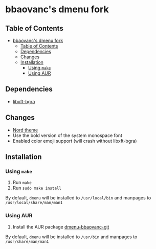 # bbaovanc's dmenu fork

## Table of Contents

- [bbaovanc's dmenu fork](#bbaovancs-dmenu-fork)
  - [Table of Contents](#table-of-contents)
  - [Dependencies](#dependencies)
  - [Changes](#changes)
  - [Installation](#installation)
    - [Using `make`](#using-make)
    - [Using AUR](#using-aur)

## Dependencies

- [libxft-bgra](https://aur.archlinux.org/packages/libxft-bgra)

## Changes

- [Nord theme](https://nordtheme.com)
- Use the bold version of the system monospace font
- Enabled color emoji support (will crash without libxft-bgra)

## Installation

### Using `make`

1. Run `make`
2. Run `sudo make install`

By default, `dmenu` will be installed to `/usr/local/bin` and manpages to `/usr/local/share/man/man1`

### Using AUR

1. Install the AUR package [dmenu-bbaovanc-git](https://aur.archlinux.org/packages/dmenu-bbaovanc-git)

By default, `dmenu` will be installed to `/usr/bin` and manpages to `/usr/share/man/man1`
